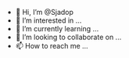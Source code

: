 - 👋 Hi, I’m @Sjadop
- 👀 I’m interested in ...
- 🌱 I’m currently learning ...
- 💞️ I’m looking to collaborate on ...
- 📫 How to reach me ...

<!---
Sjadop/Sjadop is a ✨ special ✨ repository because its `README.md` (this file) appears on your GitHub profile.
You can click the Preview link to take a look at your changes.
--->
